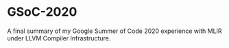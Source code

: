 # GSoC-2020
A final summary of my Google Summer of Code 2020 experience with MLIR under LLVM Compiler Infrastructure.
